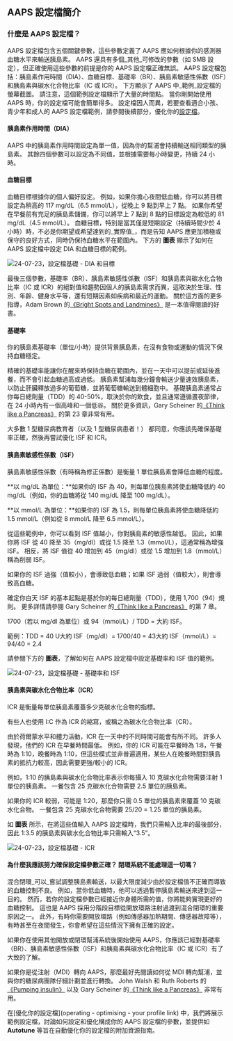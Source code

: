 ## AAPS 設定檔簡介

### **什麼是 AAPS 設定檔？**

AAPS 設定檔包含五個關鍵參數，這些參數定義了 AAPS 應如何根據你的感測器血糖水平來輸送胰島素。 AAPS 還具有多個_其他_可修改的參數（如 SMB 設定），但正確使用這些參數的前提是你的 AAPS 設定檔正確無誤。 AAPS 設定檔包括：胰島素作用時間（DIA）、血糖目標、基礎率（BR）、胰島素敏感性係數（ISF）和胰島素與碳水化合物比率（IC 或 ICR）。 下方顯示了 AAPS 中_範例_設定檔的螢幕截圖。 請注意，這個範例設定檔顯示了大量的時間點。 當你剛開始使用 AAPS 時，你的設定檔可能會簡單得多。 設定檔因人而異，若要查看適合小孩、青少年和成人的 AAPS 設定檔範例，請參閱後續部分，優化你的[設定檔](link)。

#### **胰島素作用時間（DIA）**

AAPS 中的胰島素作用時間設定為單一值，因為你的幫浦會持續輸送相同類型的胰島素。 其餘四個參數可以設定為不同值，並根據需要每小時變更，持續 24 小時。

#### **血糖目標**

血糖目標根據你的個人偏好設定。 例如，如果你擔心夜間低血糖，你可以將目標設定為稍高的 117 mg/dL（6.5 mmol/L），從晚上 9 點到早上 7 點。 如果你希望在早餐前有充足的胰島素儲備，你可以將早上 7 點到 8 點的目標設定為較低的 81 mg/dL（4.5 mmol/L）。 血糖目標，特別是當其僅是短期設定（持續時間少於 4 小時）時，不必是你期望或希望達到的_實際值_，而是告知 AAPS 應更加積極或保守的良好方式，同時仍保持血糖水平在範圍內。 下方的 **圖表** 顯示了如何在 AAPS 設定檔中設定 DIA 和血糖目標的範例。

![24-07-23，設定檔基礎 - DIA 和目標](../images/f3904cc3-3d9e-497e-a3b6-3a49650053e6.png)

最後三個參數，基礎率（BR）、胰島素敏感性係數（ISF）和胰島素與碳水化合物比率（IC 或 ICR）的絕對值和趨勢因個人的胰島素需求而異，這取決於生理、性別、年齡、健身水平等，還有短期因素如疾病和最近的運動。 關於這方面的更多指導，Adam Brown 的[《Bright Spots and Landmines》](https://brightspotsandlandmines.org/Bright_Spots_and_Landmines_by_Adam_Brown.pdf) 是一本值得閱讀的好書。

#### **基礎率**

你的胰島素基礎率（單位/小時）提供背景胰島素，在沒有食物或運動的情況下保持血糖穩定。

精確的基礎率能讓你在醒來時保持血糖在範圍內，並在一天中可以提前或延後進餐，而不會引起血糖過高或過低。 胰島素幫浦每幾分鐘會輸送少量速效胰島素，以防止肝臟釋放過多的葡萄糖，並將葡萄糖輸送到體細胞中。 基礎胰島素通常占你每日總劑量（TDD）的 40-50%，取決於你的飲食，並且通常遵循晝夜節律，在 24 小時內有一個高峰和一個低谷。 關於更多資訊，Gary Scheiner 的[《Think like a Pancreas》](https://amzn.eu/d/iVU0RGe) 的第 23 章非常有用。

大多數 1 型糖尿病教育者（以及 1 型糖尿病患者！） 都同意，你應該先確保基礎率正確，然後再嘗試優化 ISF 和 ICR。

#### **胰島素敏感性係數（ISF）**

胰島素敏感性係數（有時稱為修正係數）是衡量 1 單位胰島素會降低血糖的程度。

\*\*以 mg/dL 為單位：\*\*如果你的 ISF 為 40，則每單位胰島素將使血糖降低約 40 mg/dL（例如，你的血糖將從 140 mg/dL 降至 100 mg/dL）。

\*\*以 mmol/L 為單位：\*\*如果你的 ISF 為 1.5，則每單位胰島素將使血糖降低約 1.5 mmol/L（例如從 8 mmol/L 降至 6.5 mmol/L）。

從這些範例中，你可以看到 ISF 值越小，你對胰島素的敏感性越低。 因此，如果你將 ISF 從 40 降至 35（mg/dl）或從 1.5 降至 1.3（mmol/L），這通常稱為增強 ISF。 相反，將 ISF 值從 40 增加到 45（mg/dl）或從 1.5 增加到 1.8（mmol/L）稱為削弱 ISF。

如果你的 ISF 過強（值較小），會導致低血糖；如果 ISF 過弱（值較大），則會導致高血糖。

確定你白天 ISF 的基本起點是基於你的每日總劑量（TDD），使用 1,700（94）規則。 更多詳情請參閱 Gary Scheiner 的[《Think like a Pancreas》](https://amzn.eu/d/iVU0RGe) 的第 7 章。

1700（若以 mg/dl 為單位）或 94（mmol/L）/ TDD = 大約 ISF。

範例：TDD = 40 U大約 ISF（mg/dl）= 1700/40 = 43大約 ISF（mmol/L）= 94/40 = 2.4

請參閱下方的 **圖表**，了解如何在 AAPS 設定檔中設定基礎率和 ISF 值的範例。

![24-07-23，設定檔基礎 - 基礎率和 ISF](../images/55c8ed24-e24e-4caa-9c17-294fa93cb84a.png)

#### **胰島素與碳水化合物比率（ICR）**

ICR 是衡量每單位胰島素覆蓋多少克碳水化合物的指標。

有些人也使用 I:C 作為 ICR 的縮寫，或稱之為碳水化合物比率（CR）。

由於荷爾蒙水平和體力活動，ICR 在一天中的不同時間可能會有所不同。 許多人發現，他們的 ICR 在早餐時間最低。 例如，你的 ICR 可能在早餐時為 1:8，午餐時為 1:10，晚餐時為 1:10，但這些模式並非普遍適用，某些人在晚餐時間對胰島素的抵抗力較高，因此需要更強/較小的 ICR。

例如，1:10 的胰島素與碳水化合物比率表示你每攝入 10 克碳水化合物需要注射 1 單位的胰島素。 一餐包含 25 克碳水化合物需要 2.5 單位的胰島素。

如果你的 ICR 較弱，可能是 1:20，那麼你只需 0.5 單位的胰島素來覆蓋 10 克碳水化合物。 一餐包含 25 克碳水化合物需要 25/20 = 1.25 單位的胰島素。

如 **圖表** 所示，在將這些值輸入 AAPS 設定檔時，我們只需輸入比率的最後部分，因此 1:3.5 的胰島素與碳水化合物比率只需輸入“3.5”。

![24-07-23，設定檔基礎 - ICR](../images/7741eefb-cae5-45c5-a9e5-8eae5ead3f48.png)

#### **為什麼我應該努力確保設定檔參數正確？ 閉環系統不能處理這一切嗎？**

混合閉環_可以_嘗試調整胰島素輸送，以最大限度減少由於設定檔值不正確而導致的血糖控制不良。 例如，當你低血糖時，他可以透過暫停胰島素輸送來達到這一目的。 然而，若你的設定檔參數已經接近你身體所需的值，你將能夠實現更好的血糖控制。 這也是 AAPS 採用分階段目標從開放環路注射過渡到混合閉環的重要原因之一。 此外，有時你需要開放環路（例如傳感器加熱期間、傳感器故障等），有時甚至在夜間發生，你會希望在這些情況下擁有正確的設定。

如果你在使用其他開放或閉環幫浦系統後開始使用 AAPS，你應該已經對基礎率（BR）、胰島素敏感性係數（ISF）和胰島素與碳水化合物比率（IC 或 ICR）有了大致的了解。

如果你是從注射（MDI）轉向 AAPS，那麼最好先閱讀如何從 MDI 轉向幫浦，並與你的糖尿病團隊仔細計劃並進行轉換。 John Walsh 和 Ruth Roberts 的[《Pumping insulin》](https://amzn.eu/d/iaCsFa2) 以及 Gary Scheiner 的[《Think like a Pancreas》](https://amzn.eu/d/iVU0RGe) 非常有用。

在[優化你的設定檔](operating - optimising - your profile link) 中，我們將展示範例設定檔，討論如何設定和優化構成你的 AAPS 設定檔的參數，並提供如 **Autotune** 等旨在自動優化你的設定檔的附加資源指南。
